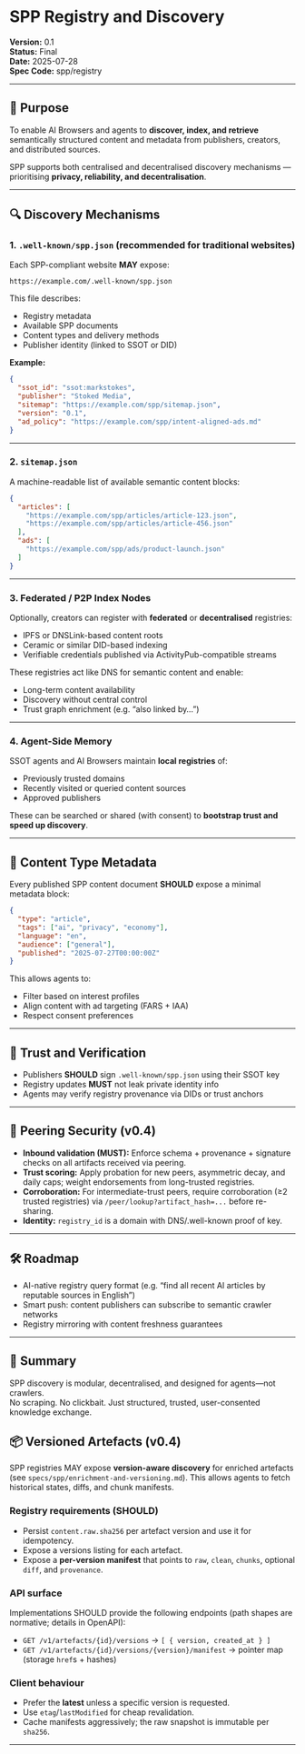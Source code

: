 # SPP Registry and Discovery
**Version:** 0.1  
**Status:** Final  
**Date:** 2025-07-28  
**Spec Code:** spp/registry

---

## 📍 Purpose

To enable AI Browsers and agents to **discover, index, and retrieve** semantically structured content and metadata from publishers, creators, and distributed sources.

SPP supports both centralised and decentralised discovery mechanisms — prioritising **privacy, reliability, and decentralisation**.

---

## 🔍 Discovery Mechanisms

### 1. `.well-known/spp.json` (recommended for traditional websites)

Each SPP-compliant website **MAY** expose:

```
https://example.com/.well-known/spp.json
```

This file describes:
- Registry metadata
- Available SPP documents
- Content types and delivery methods
- Publisher identity (linked to SSOT or DID)

**Example:**
```json
{
  "ssot_id": "ssot:markstokes",
  "publisher": "Stoked Media",
  "sitemap": "https://example.com/spp/sitemap.json",
  "version": "0.1",
  "ad_policy": "https://example.com/spp/intent-aligned-ads.md"
}
```

---

### 2. `sitemap.json`

A machine-readable list of available semantic content blocks:

```json
{
  "articles": [
    "https://example.com/spp/articles/article-123.json",
    "https://example.com/spp/articles/article-456.json"
  ],
  "ads": [
    "https://example.com/spp/ads/product-launch.json"
  ]
}
```

---

### 3. Federated / P2P Index Nodes

Optionally, creators can register with **federated** or **decentralised** registries:
- IPFS or DNSLink-based content roots
- Ceramic or similar DID-based indexing
- Verifiable credentials published via ActivityPub-compatible streams

These registries act like DNS for semantic content and enable:
- Long-term content availability
- Discovery without central control
- Trust graph enrichment (e.g. “also linked by…”)

---

### 4. Agent-Side Memory

SSOT agents and AI Browsers maintain **local registries** of:
- Previously trusted domains
- Recently visited or queried content sources
- Approved publishers

These can be searched or shared (with consent) to **bootstrap trust and speed up discovery**.

---

## 📜 Content Type Metadata

Every published SPP content document **SHOULD** expose a minimal metadata block:

```json
{
  "type": "article",
  "tags": ["ai", "privacy", "economy"],
  "language": "en",
  "audience": ["general"],
  "published": "2025-07-27T00:00:00Z"
}
```

This allows agents to:
- Filter based on interest profiles
- Align content with ad targeting (FARS + IAA)
- Respect consent preferences

---

## 🔐 Trust and Verification

- Publishers **SHOULD** sign `.well-known/spp.json` using their SSOT key
- Registry updates **MUST** not leak private identity info
- Agents may verify registry provenance via DIDs or trust anchors

---

## 🔐 Peering Security (v0.4)

- **Inbound validation (MUST):** Enforce schema + provenance + signature checks on all artifacts received via peering.
- **Trust scoring:** Apply probation for new peers, asymmetric decay, and daily caps; weight endorsements from long-trusted registries.
- **Corroboration:** For intermediate-trust peers, require corroboration (≥2 trusted registries) via `/peer/lookup?artifact_hash=...` before re-sharing.
- **Identity:** `registry_id` is a domain with DNS/.well-known proof of key.

---

## 🛠 Roadmap

- AI-native registry query format (e.g. “find all recent AI articles by reputable sources in English”)
- Smart push: content publishers can subscribe to semantic crawler networks
- Registry mirroring with content freshness guarantees

---

## 🤝 Summary

SPP discovery is modular, decentralised, and designed for agents—not crawlers.  
No scraping. No clickbait. Just structured, trusted, user-consented knowledge exchange.


## 📦 Versioned Artefacts (v0.4)

SPP registries MAY expose **version-aware discovery** for enriched artefacts (see `specs/spp/enrichment-and-versioning.md`). This allows agents to fetch historical states, diffs, and chunk manifests.

### Registry requirements (SHOULD)
- Persist `content.raw.sha256` per artefact version and use it for idempotency.
- Expose a versions listing for each artefact.
- Expose a **per-version manifest** that points to `raw`, `clean`, `chunks`, optional `diff`, and `provenance`.

### API surface
Implementations SHOULD provide the following endpoints (path shapes are normative; details in OpenAPI):
- `GET /v1/artefacts/{id}/versions` → `[ { version, created_at } ]`
- `GET /v1/artefacts/{id}/versions/{version}/manifest` → pointer map (storage `href`s + hashes)

### Client behaviour
- Prefer the **latest** unless a specific version is requested.
- Use `etag`/`lastModified` for cheap revalidation.
- Cache manifests aggressively; the raw snapshot is immutable per `sha256`.

---

